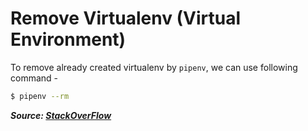 # Remove Virtualenv (Virtual Environment)

To remove already created virtualenv by `pipenv`, we can use following command -

```bash
$ pipenv --rm
```

**_Source: [StackOverFlow](https://stackoverflow.com/a/48431669)_**
